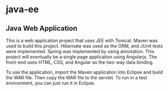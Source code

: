 # java-ee
## Java Web Application
This is a web application project that uses JEE with Tomcat. Maven was used to build this project. 
Hibernate was used as the ORM, and JUnit tests were implemented. Spring was implemented by using
annotation. This project will eventually be a single page application using Angularjs. The front-end
uses HTML, CSS, and Angular as the two-way data binding.

To use the application, import the Maven application into Eclipse and build the WAR file. Then copy
the WAR file to the servlet. To run in a test environment, you can just run it in Eclipse.
